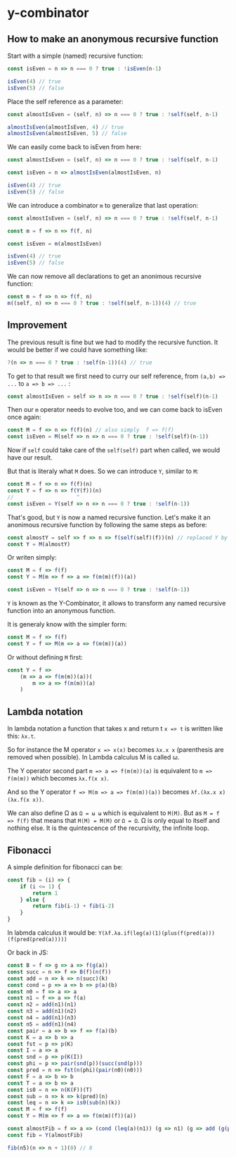 # y-combinator

## How to make an anonymous recursive function

Start with a simple (named) recursive function:

```js
const isEven = n => n === 0 ? true : !isEven(n-1)

isEven(4) // true
isEven(5) // false
```

Place the self reference as a parameter:

```js
const almostIsEven = (self, n) => n === 0 ? true : !self(self, n-1)

almostIsEven(almostIsEven, 4) // true
almostIsEven(almostIsEven, 5) // false
```

We can easily come back to isEven from here:

```js
const almostIsEven = (self, n) => n === 0 ? true : !self(self, n-1)

const isEven = n => almostIsEven(almostIsEven, n)

isEven(4) // true
isEven(5) // false
```

We can introduce a combinator `m` to generalize that last operation:

```js
const almostIsEven = (self, n) => n === 0 ? true : !self(self, n-1)

const m = f => n => f(f, n)

const isEven = m(almostIsEven)

isEven(4) // true
isEven(5) // false
```

We can now remove all declarations to get an anonimous recursive function:

```js
const m = f => n => f(f, n)
m((self, n) => n === 0 ? true : !self(self, n-1))(4) // true
```

## Improvement

The previous result is fine but we had to modify the recursive function. It would be better if we could have something like:

```js
?(n => n === 0 ? true : !self(n-1))(4) // true
```

To get to that result we first need to curry our self reference, from `(a,b) => ...` to `a => b => ...` :

```js
const almostIsEven = self => n => n === 0 ? true : !self(self)(n-1)
```

Then our `m` operator needs to evolve too, and we can come back to isEven once again:

```js
const M = f => n => f(f)(n) // also simply  f => f(f)
const isEven = M(self => n => n === 0 ? true : !self(self)(n-1))
```

Now if `self` could take care of the `self(self)` part when called, we would have our result.

But that is literaly what `M` does. So we can introduce `Y`, similar to `M`:

```js
const M = f => n => f(f)(n)
const Y = f => n => f(Y(f))(n)
//                    ^
const isEven = Y(self => n => n === 0 ? true : !self(n-1))
```

That's good, but `Y` is now a named recursive function. Let's make it an anonimous recursive function by following the same steps as before:

```js
const almostY = self => f => n => f(self(self)(f))(n) // replaced Y by self(self)
const Y = M(almostY)
```

Or writen simply:

```js
const M = f => f(f)
const Y = M(m => f => a => f(m(m)(f))(a))

const isEven = Y(self => n => n === 0 ? true : !self(n-1))
```

`Y` is known as the Y-Combinator, it allows to transform any named recursive function into an anonymous function.

It is generaly know with the simpler form:

```js
const M = f => f(f)
const Y = f => M(m => a => f(m(m))(a))
```

Or without defining `M` first:

```js
const Y = f =>
    (m => a => f(m(m))(a))(
        m => a => f(m(m))(a)
    )
```

## Lambda notation

In lambda notation a function that takes x and return t `x => t` is written like this: `λx.t`.

So for instance the M operator `x => x(x)` becomes `λx.x x` (parenthesis are removed when possible). In Lambda calculus M is called ω.

The Y operator second part `m => a => f(m(m))(a)` is equivalent to `m => f(m(m))` which becomes `λx.f(x x)`.

And so the Y operator `f => M(m => a => f(m(m))(a))` becomes `λf.(λx.x x)(λx.f(x x))`.

We can also define Ω as `Ω = ω ω` which is equivalent to `M(M)`. But as `M = f => f(f)` that means that `M(M) = M(M)` or `Ω = Ω`. Ω is only equal to itself and nothing else. It is the quintescence of the recursivity, the infinite loop. 

## Fibonacci 

A simple definition for fibonacci can be:

```js
const fib = (i) => {
    if (i <= 1) {
        return 1
    } else {
        return fib(i-1) + fib(i-2)
    }
}
```

In labmda calculus it would be: `Y(λf.λa.if(leg(a)(1)(plus(f(pred(a)))(f(pred(pred(a)))))`

Or back in JS:

```js
const B = f => g => a => f(g(a))
const succ = n => f => B(f)(n(f))
const add = n => k => n(succ)(k)
const cond = p => a => b => p(a)(b)
const n0 = f => a => a
const n1 = f => a => f(a)
const n2 = add(n1)(n1)
const n3 = add(n1)(n2)
const n4 = add(n1)(n3)
const n5 = add(n1)(n4)
const pair = a => b => f => f(a)(b)
const K = a => b => a
const fst = p => p(K)
const I = a => a
const snd = p => p(K(I))
const phi = p => pair(snd(p))(succ(snd(p)))
const pred = n => fst(n(phi)(pair(n0)(n0)))
const F = a => b => b 
const T = a => b => a
const is0 = n => n(K(F))(T)
const sub = n => k => k(pred)(n)
const leq = n => k => is0(sub(n)(k))
const M = f => f(f)
const Y = M(m => f => a => f(m(m)(f))(a))

const almostFib = f => a => (cond (leq(a)(n1)) (g => n1) (g => add (g(pred(a))) (g(pred(pred(a))))))(f)
const fib = Y(almostFib)

fib(n5)(n => n + 1)(0) // 8
```
